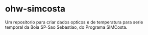 # ohw-simcosta
Um repositorio para criar dados opticos e de temperatura para serie temporal da Boia SP-Sao Sebastiao, do Programa SIMCosta.
